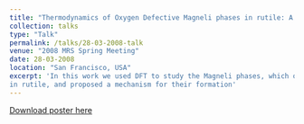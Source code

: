 ```yaml
---
title: "Thermodynamics of Oxygen Defective Magneli phases in rutile: A first-principles study"
collection: talks
type: "Talk"
permalink: /talks/28-03-2008-talk
venue: "2008 MRS Spring Meeting"
date: 28-03-2008
location: "San Francisco, USA"
excerpt: 'In this work we used DFT to study the Magneli phases, which oxigen-defective structures that appear 
in rutile, and proposed a mechanism for their formation'
---
```


[Download poster here](http://leandro-liborio.github.io/files/MRS2008.pdf)
